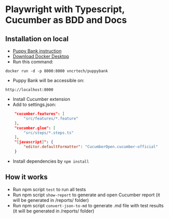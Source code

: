 # Playwright with Typescript, Cucumber as BDD and Docs

## Installation on local
- [Puppy Bank instruction](https://vncrtech.medium.com/practice-test-automation-using-a-local-web-application-f8310ca37637)
- [Download Docker Desktop](https://www.docker.com/products/docker-desktop/)
- Run this command:
``` 
docker run -d -p 8000:8000 vncrtech/puppybank
```
- Puppy Bank will be accessible on:
```  
http://localhost:8000  
```
- Install Cucumber extension
- Add to settings.json:
```json
    "cucumber.features": [
        "src/features/*.feature"
    ],
    "cucumber.glue": [
        "src/steps/*.steps.ts"
    ],
    "[javascript]": {
        "editor.defaultFormatter": "CucumberOpen.cucumber-official"
    }
```
- Install dependencies by `npm install`
## How it works
- Run npm script `test` to run all tests  
- Run npm script `show-report` to generate and open Cucumber report (it will be generated in /reports/ folder)  
- Run npm script `convert-json-to-md` to generate .md file with test results (it will be generated in /reports/ folder)  
